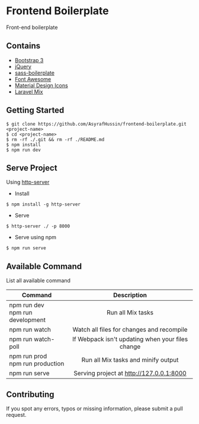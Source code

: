 # Frontend Boilerplate
Front-end boilerplate

## Contains
* [Bootstrap 3](https://getbootstrap.com/docs/3.3)
* [jQuery](https://jquery.com/)
* [sass-boilerplate](https://github.com/AsyrafHussin/sass-boilerplate)
* [Font Awesome](http://fontawesome.io/icons)
* [Material Design Icons](https://materialdesignicons.com)
* [Laravel Mix](https://github.com/JeffreyWay/laravel-mix)

## Getting Started
```
$ git clone https://github.com/AsyrafHussin/frontend-boilerplate.git <project-name>
$ cd <project-name>
$ rm -rf ./.git && rm -rf ./README.md
$ npm install
$ npm run dev
```

## Serve Project
Using [http-server](https://www.npmjs.com/package/http-server)

* Install
```
$ npm install -g http-server
```

* Serve
```
$ http-server ./ -p 8000
```

* Serve using npm
```
$ npm run serve
```

## Available Command
List all available command

| Command                                  | Description                                      |
| ---------------------------------------- |:------------------------------------------------:|
| npm run dev <br/> npm run development    |      Run all Mix tasks                           |
| npm run watch                            | Watch all files for changes and recompile        |
| npm run watch-poll                       | If Webpack isn't updating when your files change |
| npm run prod <br/> npm run production    |     Run all Mix tasks and minify output          |
| npm run serve                            | Serving project at http://127.0.0.1:8000         |

## Contributing
If you spot any errors, typos or missing information, please submit a pull request.